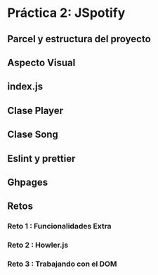 # Práctica 2: JSpotify

## Parcel y estructura del proyecto
## Aspecto Visual
## index.js
## Clase Player
## Clase Song
## Eslint y prettier
## Ghpages

## Retos
### Reto 1 : Funcionalidades Extra
### Reto 2 : Howler.js
### Reto 3 : Trabajando con el DOM 
